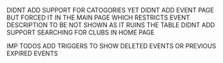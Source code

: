 DIDNT ADD SUPPORT FOR CATOGORIES YET
DIDNT ADD EVENT PAGE BUT FORCED IT IN THE MAIN PAGE WHICH RESTRICTS EVENT DESCRIPTION TO BE NOT SHOWN AS IT RUINS THE TABLE
DIDNT ADD SUPPORT SEARCHING FOR CLUBS IN HOME PAGE

IMP TODOS
ADD TRIGGERS TO SHOW DELETED EVENTS OR PREVIOUS EXPIRED EVENTS
